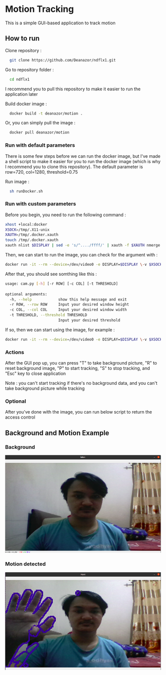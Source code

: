 # Motion Tracking

This is a simple GUI-based application to track motion

## How to run

Clone repository :

```bash
  git clone https://github.com/Deanazor/ndflx1.git
```

Go to repository folder :

```bash
  cd ndflx1
```

I recommend you to pull this repository to make it easier to run the application later

Build docker image :

```bash
  docker build -t deanazor/motion .
```

Or, you can simply pull the image :

```bash
  docker pull deanazor/motion
```

### Run with default parameters
There is some few steps before we can run the docker image, but I've made a shell script to make it easier for you to run the docker image (which is why I recommend you to clone this repository). The default parameter is row=720, col=1280, threshold=0.75

Run image :

```bash
  sh runDocker.sh
```

### Run with custom parameters
Before you begin, you need to run the following command :

```bash
xhost +local:docker
XSOCK=/tmp/.X11-unix
XAUTH=/tmp/.docker.xauth
touch /tmp/.docker.xauth
xauth nlist $DISPLAY | sed -e 's/^..../ffff/' | xauth -f $XAUTH nmerge -
```

Then, we can start to run the image, you can check for the argument with :

```bash
docker run -it --rm --device=/dev/video0 -e DISPLAY=$DISPLAY \-v $XSOCK:$XSOCK -v $XAUTH:$XAUTH -e XAUTHORITY=$XAUTH -v ${PWD}:/src  -it deanazor/motion -h
```

After that, you should see somthing like this : 

```bash
usage: cam.py [-h] [-r ROW] [-c COL] [-t THRESHOLD]

optional arguments:
  -h, --help            show this help message and exit
  -r ROW, --row ROW     Input your desired window height
  -c COL, --col COL     Input your desired window width
  -t THRESHOLD, --threshold THRESHOLD
                        Input your desired threshold
```
If so, then we can start using the image, for example :
```bash
docker run -it --rm --device=/dev/video0 -e DISPLAY=$DISPLAY \-v $XSOCK:$XSOCK -v $XAUTH:$XAUTH -e XAUTHORITY=$XAUTH -v ${PWD}:/src  -it deanazor/motion -r 400 -c 800
```
### Actions

After the GUI pop up, you can press "T" to take background picture, "R" to reset background image, "P" to start tracking, "S" to stop tracking, and "Esc" key to close application

Note : you can't start tracking if there's no background data, and you can't take background picture while tracking

### Optional

After you've done with the image, you can run below script to return the access control

## Background and Motion Example
### Background
![Input](./Foto/cap_1.png)
### Motion detected
![Output](./Foto/cap_2.png)